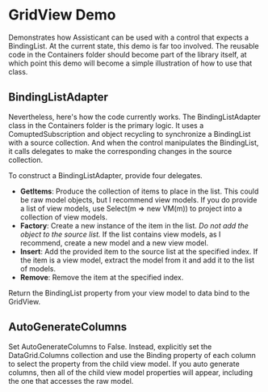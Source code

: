 # GridView Demo

Demonstrates how Assisticant can be used with a control that expects a BindingList<T>. At the current state, this demo is far too involved. The reusable code in the Containers folder should become part of the library itself, at which point this demo will become a simple illustration of how to use that class.

## BindingListAdapter

Nevertheless, here's how the code currently works. The BindingListAdapter class in the Containers folder is the primary logic. It uses a ComuptedSubscription and object recycling to synchronize a BindingList<object> with a source collection. And when the control manipulates the BindingList<object>, it calls delegates to make the corresponding changes in the source collection.

To construct a BindingListAdapter, provide four delegates.

* **GetItems**: Produce the collection of items to place in the list. This could be raw model objects, but I recommend view models. If you do provide a list of view models, use Select(m => new VM(m)) to project into a collection of view models.
* **Factory**: Create a new instance of the item in the list. *Do not add the object to the source list.* If the list contains view models, as I recommend, create a new model and a new view model.
* **Insert**: Add the provided item to the source list at the specified index. If the item is a view model, extract the model from it and add it to the list of models.
* **Remove**: Remove the item at the specified index.

Return the BindingList property from your view model to data bind to the GridView.

## AutoGenerateColumns

Set AutoGenerateColumns to False. Instead, explicitly set the DataGrid.Columns collection and use the Binding property of each column to select the property from the child view model. If you auto generate columns, then all of the child view model properties will appear, including the one that accesses the raw model.